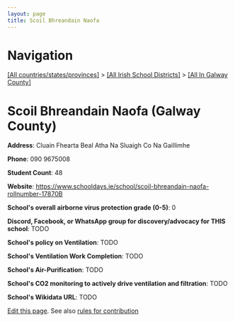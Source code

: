 ```yaml
---
layout: page
title: Scoil Bhreandain Naofa
---
```

# Navigation

[[All countries/states/provinces]](../../..) > [[All Irish School Districts]](../..) > [[All In Galway County]](..)

# Scoil Bhreandain Naofa (Galway County)

**Address**: Cluain Fhearta Beal Atha Na Sluaigh Co Na Gaillimhe

**Phone**: 090 9675008

**Student Count**: 48

**Website**: <https://www.schooldays.ie/school/scoil-bhreandain-naofa-rollnumber-17870B>

**School's overall airborne virus protection grade (0-5)**: 0

**Discord, Facebook, or WhatsApp group for discovery/advocacy for THIS school**: TODO

**School's policy on Ventilation**: TODO

**School's Ventilation Work Completion**: TODO

**School's Air-Purification**: TODO

**School's CO2 monitoring to actively drive ventilation and filtration**: TODO

**School's Wikidata URL**: TODO


[Edit this page](https://github.com/ventilate-schools/Ireland/edit/main/./Galway_County/Scoil_Bhreandain_Naofa.md). See also [rules for contribution](../../../contribution-rules/)